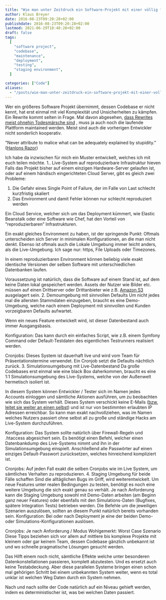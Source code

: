 ```yaml
---
title: "Wie man unter Zeitdruck ein Software-Projekt mit einer völlig fremden Codebase übernimmt und am Laufen hält."
author: Klaus Breyer
date: 2016-08-23T09:20:28+02:00
publishdate: 2016-08-23T09:20:28+02:00
lastmod: 2021-06-29T10:40:28+02:00
draft: false
tags:
  [
    "software project",
    "codebase",
    "maintenance",
    "deployment",
    "testing",
    "staging environment",
  ]

categories: ["Code"]
aliases:
  - "/posts/wie-man-unter-zeitdruck-ein-software-projekt-mit-einer-vollig-fremden-codebase-ubernimmt-und-am-laufen-halt/"
---
```


Wer ein größeres Software Projekt übernimmt, dessen Codebase er nicht kennt, hat erst einmal mit viel Komplexität und Unsicherheiten zu kämpfen. Ein Rewrite kommt selten in Frage. Mal davon abgesehen, [dass Rewrites meist ohnehin Todesmärsche sind](http://chadfowler.com/2006/12/27/the-big-rewrite.html) , muss ja auch noch die laufende Plattform maintained werden. Meist sind auch die vorherigen Entwickler nicht sonderlich kooperativ.

"Never attribute to malice what can be adequately explained by stupidity.” ([Hanlons Razor](https://www.exceptionnotfound.net/fundamental-laws-of-software-development/))

Ich habe da inzwischen für mich ein Muster entwickelt, welches ich mit euch teilen möchte.
1.. Live-System auf reproduzierbare Infrastruktur hieven
Falls das Projekt bisher auf einem einzigen Hardware-Server gelaufen ist, oder auf einem händisch eingerichteten Cloud Server, gibt es gleich zwei Probleme:

1. Die Gefahr eines Single Point of Failure, der im Falle von Last schlecht kurzfristig skaliert
1. Das Environment und damit Fehler können nur schlecht reproduziert werden

Ein Cloud Service, welcher sich um das Deployment kümmert, wie Elastic Beanstalk oder eine Software wie Chef, hat den Vorteil von “reproduzierbaren” Infrastrukturen.

Ein exakt gleiches Environment zu haben, ist der springende Punkt: Oftmals unterscheiden sich Server in minimalen Konfigurationen, an die man nicht denkt. Ebenso ist oftmals auch die Lokale Umgebung immer leicht anders, als die Live-Umgebung. Ich sage nur: https, File Uploads oder Timezones.

In einem reproduzierbaren Environment können beliebig viele exakt identische Versionen der selben Software mit unterschiedlichen Datenbanken laufen.

Voraussetzung ist natürlich, dass die Software auf einem Stand ist, auf dem keine Daten lokal gespeichert werden. Assets der Nutzer wie Bilder etc. müssen auf einen Drittserver oder Drittanbieter wie z.B. [Amazon S3](https://aws.amazon.com/de/s3/) ausgelagert sein. 2. Demoumgebung mit sinnvollen Defaults
Um nicht jedes mal die allersten Stammdaten einzugeben, braucht es eine Demo-Umgebung, welche nach einem Deployment mit sinnvollen und Kunden vorzeigbaren Defaults aufwartet.

Wenn ein neues Feature entwickelt wird, ist dieser Datenbestand auch immer Ausgangsbasis.

Konfiguration:
Das kann durch ein einfaches Script, wie z.B. einem Symfony Command oder Default-Testdaten des eigentlichen Testrunners realisiert werden.

Cronjobs:
Dieses System ist dauerhaft live und wird vom Team für Präsentationstermine verwendet. Ein Cronjob setzt die Defaults nächtlich zurück. 3. Simulationsumgebung mit Live-Datenbestand
Da große Codebases erst einmal wie eine black Box daherkommen, braucht es eine 1:1 Simulationsumgebung des Live-Systems, welche von der Außenwelt hermetisch isoliert ist.

In diesem System können Entwickler / Tester sich im Namen jedes Accounts einloggen und sämtliche Aktionen ausführen, um zu beobachten wie sich das System verhält. Dieses System verschickt keine E-Mails ([bzw. leitet sie weiter an einen selbst](http://symfony.com/doc/current/email/dev_environment.html)) und ist nur von bestimmten erlaubten IP Adressen erreichbar. So kann man exakt nachvollziehen, was im Namen welches Nutzers passiert ohne selbst all zu große und ständige Hacks am Live-System durchzuführen.

Konfiguration:
Das System sollte natürlich über Firewall-Regeln und .htaccess abgesichert sein. Es benötigt einen Befehl, welcher einen Datenbankdump des Live-Systems nimmt und ihn in der Simulationsumgebung einspielt. Anschließend alle Passwörter auf einen einziges Default-Passwort zurücksetzen, welches hinreichend kompliziert ist.

Cronjobs:
Auf jeden Fall exakt die selben Cronjobs wie im Live System, um sämtliches Verhalten zu reproduzieren. 4. Staging Umgebung für beide Fälle schaffen
Sind die alltäglichen Bugs im Griff, wird weiterentwickelt. Um neue Features unter realen Bedingungen zu testen, benötigt es noch eine weitere Umgebung die sich exakt genau so verhält.
Je nach Anforderung kann die Staging Umgebung sowohl mit Demo-Daten arbeiten (am Beginn ganz neuer Features) oder ebenfalls mit den Simulations-Daten (Bugfixes, spätere Integration Tests) betrieben werden. Die Befehle um die jeweiligen Szenarien auszulösen, sollten an diesem Punkt natürlich bereits vorhanden sein.
Konfiguration:
Bei oder nach Deployment je eine der beiden Demo- oder Simulations-Konfigurationen auslösen.

Cronjobs:
Je nach Anforderung / Modus
Wohlgemerkt: Worst Case Szenario
Diese Tipps beziehen sich vor allem auf mittlere bis komplexe Projekte mit kleinem oder gar keinem Team, dessen Codebase gänzlich unbekannt ist und wo schnelle pragmatische Lösungen gesucht werden.

Das Hilft einem noch nicht, sämtliche Effekte welche unter besonderen Datenkonstellationen passieren, komplett abzutesten. Und es ersetzt auch keine Testabdeckung. Aber diese parallelen Systeme bringen einen schon mal gehörigen Schritt bei einem unbekannten System weiter, wenn es total unklar ist welchen Weg Daten durch ein System nehmen.

Nach und nach sollte der Code natürlich auf ein Niveau gehieft werden, indem es deterministischer ist, was bei welchen Daten passiert.
